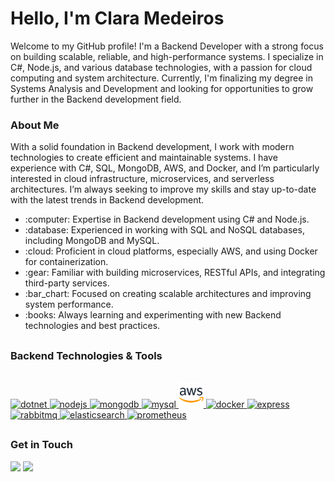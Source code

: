 <h1>Hello, I'm Clara Medeiros</h1>
<p>Welcome to my GitHub profile! I'm a Backend Developer with a strong focus on building scalable, reliable, and high-performance systems. I specialize in C#, Node.js, and various database technologies, with a passion for cloud computing and system architecture. Currently, I'm finalizing my degree in Systems Analysis and Development and looking for opportunities to grow further in the Backend development field.</p>

<h3>About Me</h3>
<p>With a solid foundation in Backend development, I work with modern technologies to create efficient and maintainable systems. I have experience with C#, SQL, MongoDB, AWS, and Docker, and I’m particularly interested in cloud infrastructure, microservices, and serverless architectures. I’m always seeking to improve my skills and stay up-to-date with the latest trends in Backend development.</p>

<ul>
  <li>:computer: Expertise in Backend development using C# and Node.js.</li>
  <li>:database: Experienced in working with SQL and NoSQL databases, including MongoDB and MySQL.</li>
  <li>:cloud: Proficient in cloud platforms, especially AWS, and using Docker for containerization.</li>
  <li>:gear: Familiar with building microservices, RESTful APIs, and integrating third-party services.</li>
  <li>:bar_chart: Focused on creating scalable architectures and improving system performance.</li>
  <li>:books: Always learning and experimenting with new Backend technologies and best practices.</li>
</ul>

##

<h3>Backend Technologies & Tools</h3>
<div style="display: inline_block"><br>
  <a href="https://dotnet.microsoft.com/" target="_blank" rel="noreferrer"> <img src="https://cdn.jsdelivr.net/gh/devicons/devicon/icons/dotnet/dotnet-original.svg" alt="dotnet" width="40" height="40"/> </a> 
  <a href="https://nodejs.org/en/" target="_blank" rel="noreferrer"> <img src="https://cdn.jsdelivr.net/gh/devicons/devicon/icons/nodejs/nodejs-original.svg" alt="nodejs" width="40" height="40"/> </a>
  <a href="https://www.mongodb.com/" target="_blank" rel="noreferrer"> <img src="https://cdn.jsdelivr.net/gh/devicons/devicon/icons/mongodb/mongodb-original.svg" alt="mongodb" width="40" height="40"/> </a> 
  <a href="https://www.mysql.com/" target="_blank" rel="noreferrer"> <img src="https://cdn.jsdelivr.net/gh/devicons/devicon/icons/mysql/mysql-original.svg" alt="mysql" width="40" height="40"/> </a> 
  <a href="https://aws.amazon.com/" target="_blank" rel="noreferrer"> <img src="https://raw.githubusercontent.com/devicons/devicon/master/icons/amazonwebservices/amazonwebservices-original-wordmark.svg" alt="aws" width="40" height="40"/> </a>
  <a href="https://www.docker.com/" target="_blank" rel="noreferrer"> <img src="https://cdn.jsdelivr.net/gh/devicons/devicon/icons/docker/docker-original.svg" alt="docker" width="40" height="40"/> </a>
  <a href="https://expressjs.com/" target="_blank" rel="noreferrer"> <img src="https://cdn.jsdelivr.net/gh/devicons/devicon/icons/express/express-original.svg" alt="express" width="40" height="40"/> </a>
  <a href="https://www.rabbitmq.com/" target="_blank" rel="noreferrer"> <img src="https://cdn.jsdelivr.net/gh/devicons/devicon/icons/rabbitmq/rabbitmq-original.svg" alt="rabbitmq" width="40" height="40"/> </a>
  <a href="https://www.elastic.co/" target="_blank" rel="noreferrer"> <img src="https://cdn.jsdelivr.net/gh/devicons/devicon/icons/elasticsearch/elasticsearch-original.svg" alt="elasticsearch" width="40" height="40"/> </a>
  <a href="https://prometheus.io/" target="_blank" rel="noreferrer"> <img src="https://cdn.jsdelivr.net/gh/devicons/devicon/icons/prometheus/prometheus-original.svg" alt="prometheus" width="40" height="40"/> </a>
</div>

##

<h3>Get in Touch</h3>
<div> 
  <a href = "mailto:claramedeiroswon@gmail.com"><img src="https://img.shields.io/badge/-Gmail-%23333?style=for-the-badge&logo=gmail&logoColor=white" target="_blank"></a>
  <a href="https://www.linkedin.com/in/maria-clara-medeiros/" target="_blank"><img src="https://img.shields.io/badge/-LinkedIn-%230077B5?style=for-the-badge&logo=linkedin&logoColor=white" target="_blank"></a>
</div>
